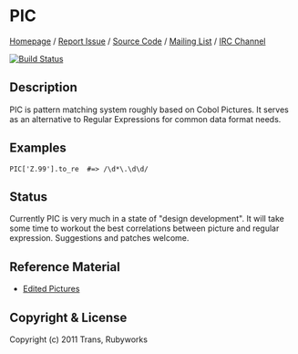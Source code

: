# PIC

[Homepage](http://rubyworks.github.com/pic) /
[Report Issue](http://github.com/rubyworks/pic/issues) /
[Source Code](http://github.com/rubyworks/pic) /
[Mailing List](http://groups.google.com/rubyworks-mailinglist) /
[IRC Channel](http://chat.us.freenode.net/rubyworks)

[![Build Status](https://secure.travis-ci.org/rubyworks/pic.png)](http://travis-ci.org/rubyworks/pic)


## Description

PIC is pattern matching system roughly based on Cobol Pictures. It serves
as an alternative to Regular Expressions for common data format needs.


## Examples

    PIC['Z.99'].to_re  #=> /\d*\.\d\d/


## Status

Currently PIC is very much in a state of "design development". It will take
some time to workout the best correlations between picture and regular
expression. Suggestions and patches welcome.


## Reference Material

* [Edited Pictures](http://www.csis.ul.ie/cobol/course/EditedPics.htm)


## Copyright & License

Copyright (c) 2011 Trans, Rubyworks

